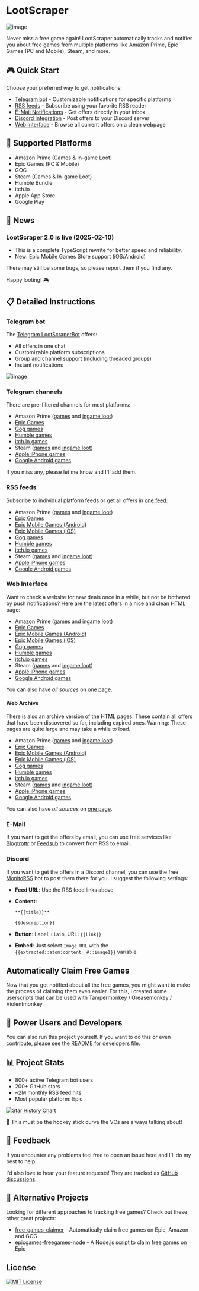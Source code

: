 # LootScraper

![image](images/ls_2880x1024.png)

Never miss a free game again!
LootScraper automatically tracks and notifies you about free games from multiple platforms like Amazon Prime, Epic Games (PC and Mobile), Steam, and more.

## 🎮 Quick Start

Choose your preferred way to get notifications:

- [Telegram bot](#telegram-bot) - Customizable notifications for specific platforms
- [RSS feeds](#rss-feeds) - Subscribe using your favorite RSS reader
- [E-Mail Notifications](#e-mail) - Get offers directly in your inbox
- [Discord Integration](#discord) -  Post offers to your Discord server
- [Web Interface](#web-interface) - Browse all current offers on a clean webpage

## 📱 Supported Platforms

- Amazon Prime (Games & In-game Loot)
- Epic Games (PC & Mobile)
- GOG
- Steam (Games & In-game Loot)
- Humble Bundle
- itch.io
- Apple App Store
- Google Play

## 📢 News

### LootScraper 2.0 is live (2025-02-10)

- This is a complete TypeScript rewrite for better speed and reliability.
- New: Epic Mobile Games Store support (iOS/Android)

There may still be some bugs, so please report them if you find any.

Happy looting! 🎮

## 📋 Detailed Instructions

### Telegram bot

The [Telegram LootScraperBot](https://t.me/LootScraperBot) offers:

- All offers in one chat
- Customizable platform subscriptions
- Group and channel support (including threaded groups)
- Instant notifications

![image](https://github.com/user-attachments/assets/d7b0436b-b3b1-4693-aaa3-be9a477d98e3)

### Telegram channels

There are pre-filtered channels for most platforms:

- Amazon Prime ([games](https://t.me/free_amazon_games_ls) and [ingame loot](https://t.me/free_amazon_loot_ls))
- [Epic Games](https://t.me/free_epic_games_ls)
- [Gog games](https://t.me/free_gog_games_ls)
- [Humble games](https://t.me/free_humble_games_ls)
- [itch.io games](https://t.me/free_itch_games_ls)
- Steam ([games](https://t.me/free_steam_games_ls) and [ingame loot](https://t.me/+ENZ8x3Ec1dwxMThi))
- [Apple iPhone games](https://t.me/+SOF7VjGTGPw1OTAy)
- [Google Android games](https://t.me/+Vma9PScf1uY3M2Uy)

If you miss any, please let me know and I'll add them.

### RSS feeds

Subscribe to individual platform feeds or get all offers in [one feed](https://feed.phenx.de/lootscraper.xml):

- Amazon Prime ([games](https://feed.phenx.de/lootscraper_amazon_game.xml) and [ingame loot](https://feed.phenx.de/lootscraper_amazon_loot.xml))
- [Epic Games](https://feed.phenx.de/lootscraper_epic_game.xml)
- [Epic Mobile Games (Android)](https://feed.phenx.de/lootscraper_epic_game_android.xml)
- [Epic Mobile Games (iOS)](https://feed.phenx.de/lootscraper_epic_game_ios.xml)
- [Gog games](https://feed.phenx.de/lootscraper_gog_game.xml)
- [Humble games](https://feed.phenx.de/lootscraper_humble_game.xml)
- [itch.io games](https://feed.phenx.de/lootscraper_itch_game.xml)
- Steam ([games](https://feed.phenx.de/lootscraper_steam_game.xml) and [ingame loot](https://feed.phenx.de/lootscraper_steam_loot.xml))
- [Apple iPhone games](https://feed.phenx.de/lootscraper_apple_game.xml)
- [Google Android games](https://feed.phenx.de/lootscraper_google_game.xml)

### Web Interface

Want to check a website for new deals once in a while, but not be bothered by push notifications?
Here are the latest offers in a nice and clean HTML page:

- Amazon Prime ([games](https://feed.phenx.de/lootscraper_amazon_game.html) and [ingame loot](https://feed.phenx.de/lootscraper_amazon_loot.html))
- [Epic Games](https://feed.phenx.de/lootscraper_epic_game.html)
- [Epic Mobile Games (Android)](https://feed.phenx.de/lootscraper_epic_game_android.html)
- [Epic Mobile Games (iOS)](https://feed.phenx.de/lootscraper_epic_game_ios.html)
- [Gog games](https://feed.phenx.de/lootscraper_gog_game.html)
- [Humble games](https://feed.phenx.de/lootscraper_humble_game.html)
- [itch.io games](https://feed.phenx.de/lootscraper_itch_game.html)
- Steam ([games](https://feed.phenx.de/lootscraper_steam_game.html) and [ingame loot](https://feed.phenx.de/lootscraper_steam_loot.html))
- [Apple iPhone games](https://feed.phenx.de/lootscraper_apple_game.html)
- [Google Android games](https://feed.phenx.de/lootscraper_google_game.html)

You can also have *all sources* on [one page](https://feed.phenx.de/lootscraper.html).

#### Web Archive

There is also an archive version of the HTML pages.
These contain all offers that have been discovered so far, including expired ones.
Warning: These pages are quite large and may take a while to load.

- Amazon Prime ([games](https://feed.phenx.de/lootscraper_amazon_game_all.html) and [ingame loot](https://feed.phenx.de/lootscraper_amazon_loot_all.html))
- [Epic Games](https://feed.phenx.de/lootscraper_epic_game_all.html)
- [Epic Mobile Games (Android)](https://feed.phenx.de/lootscraper_epic_game_android_all.html)
- [Epic Mobile Games (iOS)](https://feed.phenx.de/lootscraper_epic_game_ios_all.html)
- [Gog games](https://feed.phenx.de/lootscraper_gog_game_all.html)
- [Humble games](https://feed.phenx.de/lootscraper_humble_game_all.html)
- [itch.io games](https://feed.phenx.de/lootscraper_itch_game_all.html)
- Steam ([games](https://feed.phenx.de/lootscraper_steam_game_all.html) and [ingame loot](https://feed.phenx.de/lootscraper_steam_loot_all.html))
- [Apple iPhone games](https://feed.phenx.de/lootscraper_apple_game_all.html)
- [Google Android games](https://feed.phenx.de/lootscraper_google_game_all.html)

You can also have *all sources* on [one page](https://feed.phenx.de/lootscraper_all.html).

### E-Mail

If you want to get the offers by email, you can use free services like [Blogtrottr](https://blogtrottr.com/) or [Feedsub](https://feedsub.com/) to convert from RSS to email.

### Discord

If you want to get the offers in a Discord channel, you can use the free [MonitoRSS](https://monitorss.xyz/) bot to post them there for you.
I suggest the following settings:

- **Feed URL**: Use the RSS feed links above
- **Content**:

    ```md
    **{{title}}**

    {{description}}
    ```

- **Button**: Label: `Claim`, URL: `{{link}}`
- **Embed**: Just select `Image URL` with the `{{extracted::atom:content__#::image1}}` variable

## Automatically Claim Free Games

Now that you get notified about all the free games, you might want to make the process of claiming them even easier.
For this, I created some [userscripts](https://eikowagenknecht.de/posts/userscripts-to-claim-free-games/) that can be used with Tampermonkey / Greasemonkey / Violentmonkey.

## 🚀 Power Users and Developers

You can also run this project yourself.
If you want to do this or even contribute, please see the [README for developers](README_DEV.md) file.

## 📊 Project Stats

- 800+ active Telegram bot users
- 200+ GitHub stars
- ~2M monthly RSS feed hits
- Most popular platform: Epic

[![Star History Chart](https://api.star-history.com/svg?repos=eikowagenknecht/lootscraper&type=Date)](https://star-history.com/#eikowagenknecht/lootscraper&Date)

🎉 This must be the hockey stick curve the VCs are always talking about!

## 📝 Feedback

If you encounter any problems feel free to open an issue here and I'll do my best to help.

I'd also love to hear your feature requests! They are tracked as [GitHub discussions](https://github.com/eikowagenknecht/lootscraper/discussions/categories/feature-requests).

## 🔄 Alternative Projects

Looking for different approaches to tracking free games? Check out these other great projects:

- [free-games-claimer](https://github.com/vogler/free-games-claimer) - Automatically claim free games on Epic, Amazon and GOG
- [epicgames-freegames-node](https://github.com/claabs/epicgames-freegames-node) - A Node.js script to claim free games on Epic

## License

[![MIT License][mit-image]][mit]

[mit]: https://opensource.org/licenses/MIT
[mit-image]: https://img.shields.io/badge/License-MIT-yellow.svg
